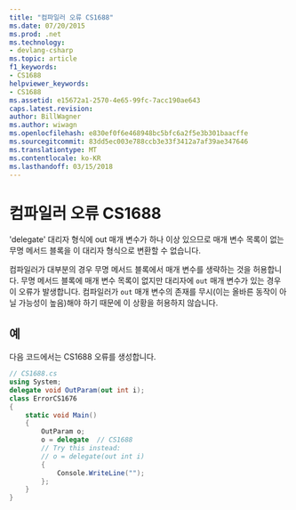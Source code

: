 ```yaml
---
title: "컴파일러 오류 CS1688"
ms.date: 07/20/2015
ms.prod: .net
ms.technology:
- devlang-csharp
ms.topic: article
f1_keywords:
- CS1688
helpviewer_keywords:
- CS1688
ms.assetid: e15672a1-2570-4e65-99fc-7acc190ae643
caps.latest.revision: 
author: BillWagner
ms.author: wiwagn
ms.openlocfilehash: e830ef0f6e468948bc5bfc6a2f5e3b301baacffe
ms.sourcegitcommit: 83dd5ec003e788ccb3e33f3412a7af39ae347646
ms.translationtype: MT
ms.contentlocale: ko-KR
ms.lasthandoff: 03/15/2018
---
```

# <a name="compiler-error-cs1688"></a>컴파일러 오류 CS1688
'delegate' 대리자 형식에 out 매개 변수가 하나 이상 있으므로 매개 변수 목록이 없는 무명 메서드 블록을 이 대리자 형식으로 변환할 수 없습니다.  
  
 컴파일러가 대부분의 경우 무명 메서드 블록에서 매개 변수를 생략하는 것을 허용합니다. 무명 메서드 블록에 매개 변수 목록이 없지만 대리자에 `out` 매개 변수가 있는 경우 이 오류가 발생합니다. 컴파일러가 `out` 매개 변수의 존재를 무시(이는 올바른 동작이 아닐 가능성이 높음)해야 하기 때문에 이 상황을 허용하지 않습니다.  
  
## <a name="example"></a>예  
 다음 코드에서는 CS1688 오류를 생성합니다.  
  
```csharp  
// CS1688.cs  
using System;  
delegate void OutParam(out int i);  
class ErrorCS1676  
{  
    static void Main()   
    {  
        OutParam o;  
        o = delegate  // CS1688  
        // Try this instead:  
        // o = delegate(out int i)  
        {   
            Console.WriteLine("");  
        };  
    }  
}  
```
